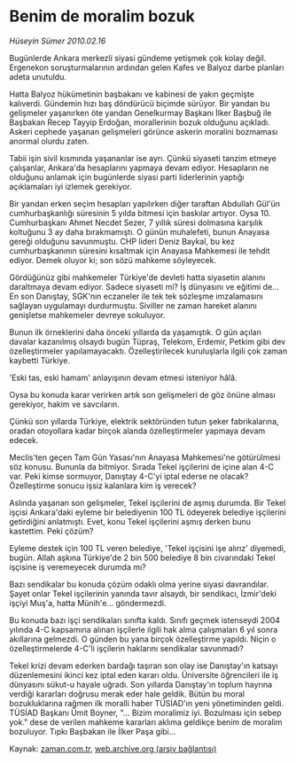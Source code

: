 # Benim de moralim bozuk

*Hüseyin Sümer 2010.02.16*

<tr><td class="metin" colspan="2" style="padding-top: 20px; padding-left: 5px; ">Bugünlerde Ankara merkezli siyasi gündeme yetişmek çok kolay değil. Ergenekon soruşturmalarının ardından gelen Kafes ve Balyoz darbe planları adeta unutuldu.</td></tr><tr><td class="metin" colspan="2" style="padding-top: 20px; padding-left: 5px; "><p>Hatta Balyoz hükümetinin başbakanı ve kabinesi de yakın geçmişte kalıverdi. Gündemin hızı baş döndürücü biçimde sürüyor. Bir yandan bu gelişmeler yaşanırken öte yandan Genelkurmay Başkanı İlker Başbuğ ile Başbakan Recep Tayyip Erdoğan, morallerinin bozuk olduğunu açıkladı. Askeri cephede yaşanan gelişmeleri görünce askerin moralini bozmaması anormal olurdu zaten.
<p>Tabii işin sivil kısmında yaşananlar ise ayrı. Çünkü siyaseti tanzim etmeye çalışanlar, Ankara'da hesaplarını yapmaya devam ediyor. Hesapların ne olduğunu anlamak için bugünlerde siyasi parti liderlerinin yaptığı açıklamaları iyi izlemek gerekiyor.
<p>Bir yandan erken seçim hesapları yapılırken diğer taraftan Abdullah Gül'ün cumhurbaşkanlığı süresinin 5 yılda bitmesi için baskılar artıyor. Oysa 10. Cumhurbaşkanı Ahmet Necdet Sezer, 7 yıllık süresi dolmasına karşılık koltuğunu 3 ay daha bırakmamıştı. O günün muhalefeti, bunun Anayasa gereği olduğunu savunmuştu. CHP lideri Deniz Baykal, bu kez cumhurbaşkanının süresini kısaltmak için Anayasa Mahkemesi ile tehdit ediyor. Demek oluyor ki; son sözü mahkeme söyleyecek.
<p>Gördüğünüz gibi mahkemeler Türkiye'de devleti hatta siyasetin alanını daraltmaya devam ediyor. Sadece siyaseti mi? İş dünyasını ve eğitimi de... En son Danıştay, SGK'nın eczaneler ile tek tek sözleşme imzalamasını sağlayan uygulamayı durdurmuştu. Siviller ne zaman hareket alanını genişletse mahkemeler devreye sokuluyor.
<p>Bunun ilk örneklerini daha önceki yıllarda da yaşamıştık. O gün açılan davalar kazanılmış olsaydı bugün Tüpraş, Telekom, Erdemir, Petkim gibi dev özelleştirmeler yapılamayacaktı. Özelleştirilecek kuruluşlarla ilgili çok zaman kaybetti Türkiye.
<p>'Eski tas, eski hamam' anlayışının devam etmesi isteniyor hâlâ.
<p>Oysa bu konuda karar verirken artık son gelişmeleri de göz önüne alması gerekiyor, hakim ve savcıların.
<p>Çünkü son yıllarda Türkiye, elektrik sektöründen tutun şeker fabrikalarına, oradan otoyollara kadar birçok alanda özelleştirmeler yapmaya devam edecek.
<p>Meclis'ten geçen Tam Gün Yasası'nın Anayasa Mahkemesi'ne götürülmesi söz konusu. Bununla da bitmiyor. Sırada Tekel işçilerini de içine alan 4-C var. Peki kimse sormuyor, Danıştay 4-C'yi iptal ederse ne olacak? Özelleştirme sonucu işsiz kalanlara kim iş verecek?
<p>Aslında yaşanan son gelişmeler, Tekel işçilerini de aşmış durumda. Bir Tekel işçisi Ankara'daki eyleme bir belediyenin 100 TL ödeyerek belediye işçilerini getirdiğini anlatmıştı. Evet, konu Tekel işçilerini aşmış derken bunu kastettim. Peki çözüm?
<p>Eyleme destek için 100 TL veren belediye, 'Tekel işçisini işe alırız' diyemedi, bugün. Allah aşkına Türkiye'de 2 bin 500 belediye 8 bin civarındaki Tekel işçisine iş veremeyecek durumda mı?
<p>Bazı sendikalar bu konuda çözüm odaklı olma yerine siyasi davrandılar. Şayet onlar Tekel işçilerinin yanında tavır alsaydı, bir sendikacı, İzmir'deki işçiyi Muş'a, hatta Münih'e... göndermezdi.
<p>Bu konuda bazı işçi sendikaları sınıfta kaldı. Sınıfı geçmek istenseydi 2004 yılında 4-C kapsamına alınan işçilerle ilgili hak alma çalışmaları 6 yıl sonra akıllarına gelmezdi. O günden bu yana birçok özelleştirme yapıldı. Niçin o özelleştirmelerde 4-C'li işçilerin haklarını sendikalar savunmadı?
<p>Tekel krizi devam ederken bardağı taşıran son olay ise Danıştay'ın katsayı düzenlemesini ikinci kez iptal eden kararı oldu. Üniversite öğrencileri ile iş dünyasını sükut-u hayale uğradı. Son yıllarda Danıştay'ın toplum hayrına verdiği kararları doğrusu merak eder hale geldik. Bütün bu moral bozukluklarına rağmen ilk moralli haber TÜSİAD'ın yeni yönetiminden geldi. TÜSİAD Başkanı Ümit Boyner, "... Bizim moralimiz iyi. Bozulması için sebep yok." dese de verilen mahkeme kararları aklıma geldikçe benim de moralim bozuluyor. Tıpkı Başbakan ile İlker Paşa gibi... <br/></p></p></p></p></p></p></p></p></p></p></p></p></p></p></td></tr>

Kaynak: [zaman.com.tr](http://zaman.com.tr/yazar.do?yazino=952056), [web.archive.org (arşiv bağlantısı)](http://web.archive.org/web/20100219025706/http://www.zaman.com.tr:80/yazar.do?yazino=952056)
